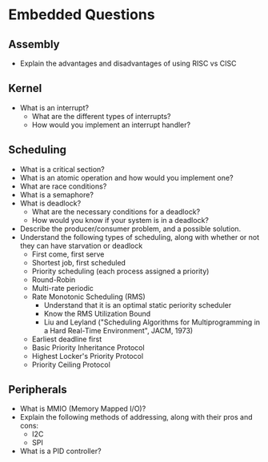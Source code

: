 # Embedded Questions

## Assembly

* Explain the advantages and disadvantages of using RISC vs CISC

## Kernel

* What is an interrupt?
  * What are the different types of interrupts?
  * How would you implement an interrupt handler? 

## Scheduling

* What is a critical section?
* What is an atomic operation and how would you implement one?
* What are race conditions?
* What is a semaphore?
* What is deadlock?
  * What are the necessary conditions for a deadlock?
  * How would you know if your system is in a deadlock?
* Describe the producer/consumer problem, and a possible solution.
* Understand the following types of scheduling, along with whether or not they can have starvation or deadlock
  * First come, first serve
  * Shortest job, first scheduled
  * Priority scheduling (each process assigned a priority)
  * Round-Robin
  * Multi-rate periodic
  * Rate Monotonic Scheduling (RMS)
    * Understand that it is an optimal static periority scheduler
    * Know the RMS Utilization Bound
    * Liu and Leyland ("Scheduling Algorithms for Multiprogramming in a Hard Real-Time Environment", JACM, 1973)
  * Earliest deadline first
  * Basic Priority Inheritance Protocol
  * Highest Locker's Priority Protocol
  * Priority Ceiling Protocol


## Peripherals

* What is MMIO (Memory Mapped I/O)?
* Explain the following methods of addressing, along with their pros and cons:
  * I2C
  * SPI
* What is a PID controller?
